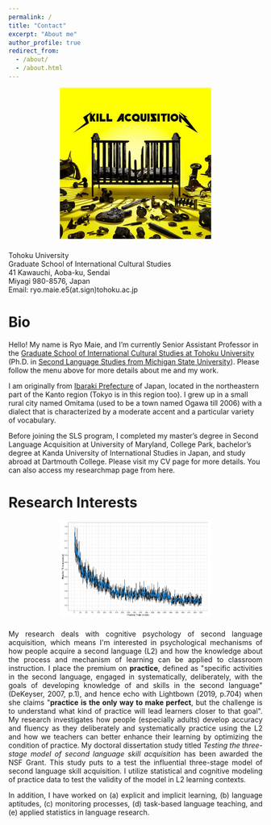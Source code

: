 ```yaml
---
permalink: /
title: "Contact"
excerpt: "About me"
author_profile: true
redirect_from: 
  - /about/
  - /about.html
---
```


<!-- First block (before Bio) -->
<div style="text-align: center; margin-bottom: 1.5em;">
  <img src="https://raw.githubusercontent.com/maieryo/maieryo.github.io/master/assets/SkillAcquisition.jpeg"
       alt="SkillAcquisition"
       width="300" />
</div>

<div style="text-align: justify;">
  Tohoku University<br/>
  Graduate School of International Cultural Studies<br/>
  41 Kawauchi, Aoba-ku, Sendai<br/>
  Miyagi 980-8576, Japan<br/>
  Email: ryo.maie.e5(at.sign)tohoku.ac.jp<br/>
</div>


<!-- Bio section -->
Bio
======
Hello! My name is Ryo Maie, and I’m currently Senior Assistant Professor in the 
[Graduate School of International Cultural Studies at Tohoku University](https://www.intcul.tohoku.ac.jp/en) 
(Ph.D. in [Second Language Studies from Michigan State University](https://sls.msu.edu/)). Please follow the menu above for more details about me and my work.

I am originally from [Ibaraki Prefecture](https://www.pref.ibaraki.jp/bugai/kokusai/tabunka/en/index.html) of Japan, located in the northeastern part of the Kanto region (Tokyo is in this region too). I grew up in a small rural city named Omitama (used to be a town named Ogawa till 2006) with a dialect that is characterized by a moderate accent and a particular variety of vocabulary.

Before joining the SLS program, I completed my master’s degree in Second Language Acquisition at University of Maryland, College Park, bachelor’s degree at Kanda University of International Studies in Japan, and study abroad at Dartmouth College. Please visit my CV page for more details. You can also access my researchmap page from here.


<!-- Research section -->
Research Interests
======
<div style="text-align: center; margin-bottom: 1.5em;">
  <img src="https://raw.githubusercontent.com/maieryo/maieryo.github.io/master/assets/power.png"
       alt="Research"
       width="300" />
</div>

<div style="text-align: justify;">
  My research deals with cognitive psychology of second language acquisition, which means I'm interested in psychological mechanisms of how people acquire a second language (L2) and how the knowledge about the process and mechanism of learning can be applied to classroom instruction. I place the premium on <b>practice</b>, defined as "specific activities in the second language, engaged in systematically, deliberately, with the goals of developing knowledge of and skills in the second language" (DeKeyser, 2007, p.1), and hence echo with Lightbown (2019, p.704) when she claims "<b>practice is the only way to make perfect</b>, but the challenge is to understand what kind of practice will lead learners closer to that goal". My research investigates how people (especially adults) develop accuracy and fluency as they deliberately and systematically practice using the L2 and how we teachers can better enhance their learning by optimizing the condition of practice. My doctoral dissertation study titled <i>Testing the three-stage model of second language skill acquisition</i> has been awarded the NSF Grant. This study puts to a test the influential three-stage model of second language skill acquisition. I utilize statistical and cognitive modeling of practice data to test the validity of the model in L2 learning contexts.

  In addition, I have worked on (a) explicit and implicit learning, (b) language aptitudes, (c) monitoring processes, (d) task-based language teaching, and (e) applied statistics in language research.
</div>
